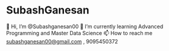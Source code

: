 # SubashGanesan
👋 Hi, I’m @Subashganesan00 🌱 I’m currently learning Advanced Programming and Master Data Science 📫 How to reach me subashganesan00@gmail.com , 9095450372
